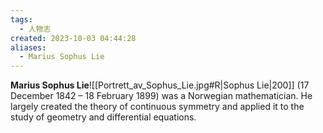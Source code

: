 ```yaml
---
tags:
  - 人物志
created: 2023-10-03 04:44:28
aliases:
  - Marius Sophus Lie
---
```

**Marius Sophus Lie**![[Portrett_av_Sophus_Lie.jpg#R|Sophus Lie|200]] (17 December 1842 – 18 February 1899) was a Norwegian mathematician. He largely created the theory of continuous symmetry and applied it to the study of geometry and differential equations.